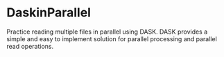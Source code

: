 # DaskinParallel
Practice reading multiple files in parallel using DASK.  DASK provides a simple and easy to implement solution for parallel processing and parallel read operations.
